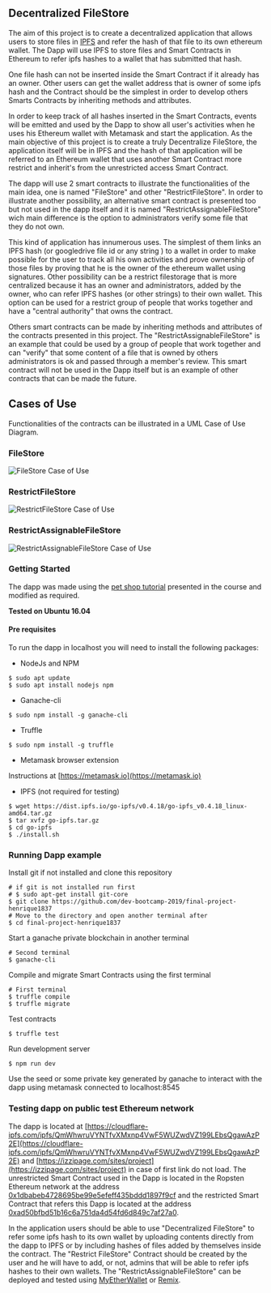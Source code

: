 
## Decentralized FileStore

The aim of this project is to create a decentralized application that allows users to store files in [IPFS](https://ipfs.io) and refer the hash of that file to its own ethereum wallet. The Dapp will use IPFS to store files and Smart Contracts in Ethereum to refer ipfs hashes to a wallet that has submitted that hash.

One file hash can not be inserted inside the Smart Contract if it already has an owner. Other users can get the wallet address that is owner of some ipfs hash and the Contract should be the  simplest in order to develop others Smarts Contracts by inheriting methods and attributes.

In order to keep track of all hashes inserted in the Smart Contracts, events will be emitted and used by the Dapp to show all user's activities when he uses his Ethereum wallet with Metamask and start the application. As the main objective of this project is to create a truly Decentralize FileStore, the application itself will be in IPFS and the hash of that application will be referred to an Ethereum wallet that uses another Smart Contract more restrict and inherit's from the unrestricted access Smart Contract.

The dapp will use 2 smart contracts to illustrate the functionalities of the main idea, one is named "FileStore" and other "RestrictFileStore". In order to illustrate another possibility, an alternative smart contract is presented too but not used in the dapp itself and it is named "RestrictAssignableFileStore" wich main difference is the option to administrators verify some file that they do not own.

This kind of application has innumerous uses. The simplest of them links an IPFS hash (or googledrive file id or any string ) to a wallet in order to make possible for the user to track all his own activities and prove ownership of those files by proving that he is the owner of the ethereum wallet using signatures. Other possibility can be a restrict filestorage that is more centralized because it has an owner and administrators, added by the owner, who can refer IPFS hashes (or other strings) to their own wallet. This option can be used for a restrict group of people that works together and have a "central authority" that owns the contract.

Others smart contracts can be made by inheriting methods and attributes of the contracts presented in this project. The "RestrictAssignableFileStore" is an example that could be used by a group of people that work together and can "verify" that some content of a file that is owned by others administrators is ok and passed through a member's review. This smart contract will not be used in the Dapp itself but is an example of other contracts that can be made the future.


## Cases of Use

Functionalities of the contracts can be illustrated in a UML Case of Use Diagram.

### FileStore

![FileStore Case of Use](img/fsUseCase.jpeg "Figure 1: FileStore Case of Use")

### RestrictFileStore

![RestrictFileStore Case of Use](img/rfsUseCase.jpeg "Figure 2: RestrictFileStore Case of Use")

### RestrictAssignableFileStore

![RestrictAssignableFileStore Case of Use](img/arfsUseCase.jpeg "Figure 3: RestrictAssignableFileStore Case of Use")

### Getting Started

The dapp was made using the [pet shop tutorial](https://truffleframework.com/tutorials/pet-shop) presented in the course and modified as required.

**Tested on Ubuntu 16.04**

#### Pre requisites

To run the dapp in localhost you will need to install the following packages:

* NodeJs and NPM

```
$ sudo apt update
$ sudo apt install nodejs npm
```

* Ganache-cli

```
$ sudo npm install -g ganache-cli
```

* Truffle

```
$ sudo npm install -g truffle
```

* Metamask browser extension

Instructions at [https://metamask.io](https://metamask.io)

* IPFS (not required for testing)

```
$ wget https://dist.ipfs.io/go-ipfs/v0.4.18/go-ipfs_v0.4.18_linux-amd64.tar.gz
$ tar xvfz go-ipfs.tar.gz
$ cd go-ipfs
$ ./install.sh
```

### Running Dapp example

Install git if not installed and clone this repository

```
# if git is not installed run first
# $ sudo apt-get install git-core
$ git clone https://github.com/dev-bootcamp-2019/final-project-henrique1837
# Move to the directory and open another terminal after
$ cd final-project-henrique1837
```

Start a ganache private blockchain in another terminal

```
# Second terminal
$ ganache-cli
```

Compile and migrate Smart Contracts using the first terminal

```
# First terminal
$ truffle compile
$ truffle migrate
```

Test contracts

```
$ truffle test
```

Run development server

```
$ npm run dev
```

Use the seed or some private key generated by ganache to interact with the dapp using metamask connected to localhost:8545

### Testing dapp on public test Ethereum network


The dapp is located at [https://cloudflare-ipfs.com/ipfs/QmWhwruVYNTfvXMxnp4VwF5WUZwdVZ199LEbsQgawAzP2E](https://cloudflare-ipfs.com/ipfs/QmWhwruVYNTfvXMxnp4VwF5WUZwdVZ199LEbsQgawAzP2E) and [https://izzipage.com/sites/project](https://izzipage.com/sites/project) in case of first link do not load.
The unrestricted Smart Contract used in the Dapp is located in the Ropsten Ethereum network at the address [0x1dbabeb4728695be99e5efeff435bddd1897f9cf](https://ropsten.etherscan.io/address/0x1dbabeb4728695be99e5efeff435bddd1897f9cf) and  the restricted Smart Contract that refers this Dapp is located at the address [0xad50bfbd51b16c6a751da4d54fd6d849c7af27a0](https://ropsten.etherscan.io/address/0xad50bfbd51b16c6a751da4d54fd6d849c7af27a0).

 In the application users should be able to use "Decentralized FileStore" to refer some ipfs hash to its own wallet by uploading contents directly from the dapp to IPFS or by including hashes of files added by themselves inside the contract. The "Restrict FileStore" Contract should be created by the user and he will have to add, or not, admins that will be able to refer ipfs hashes to their own wallets. The "RestrictAssignableFileStore" can be deployed and tested using [MyEtherWallet](https://www.myetherwallet.com/) or [Remix](https://remix.ethereum.org/).
